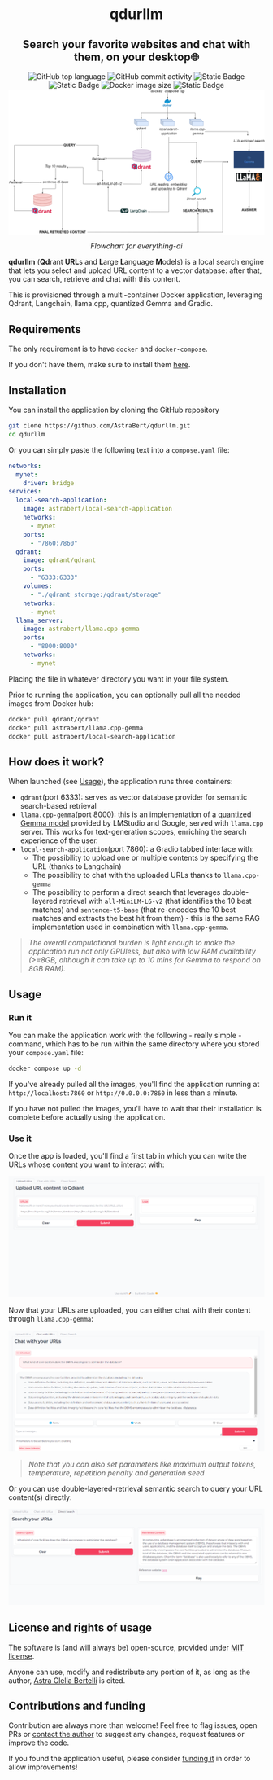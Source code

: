 <h1 align="center">qdurllm</h1>
<h2 align="center">Search your favorite websites and chat with them, on your desktop🌐</h2>


<div align="center">
    <img src="https://img.shields.io/github/languages/top/AstraBert/qdurllm" alt="GitHub top language">
   <img src="https://img.shields.io/github/commit-activity/t/AstraBert/qdurllm" alt="GitHub commit activity">
   <img src="https://img.shields.io/badge/qdurllm-stable_beta-green" alt="Static Badge">
   <img src="https://img.shields.io/badge/Release-v0.0.0b-purple" alt="Static Badge">
   <img src="https://img.shields.io/docker/image-size/astrabert/local-search-application
   " alt="Docker image size">
   <img src="https://img.shields.io/badge/Supported_platforms-Windows/macOS/Linux-brown" alt="Static Badge">
   <div>
        <img src="./imgs/qdurllm.png" alt="Flowchart" align="center">
        <p><i>Flowchart for everything-ai</i></p>
   </div>
</div>

**qdurllm** (**Qd**rant **URL**s and **L**arge **L**anguage **M**odels) is a local search engine that lets you select and upload URL content to a vector database: after that, you can search, retrieve and chat with this content.

This is provisioned through a multi-container Docker application, leveraging Qdrant, Langchain, llama.cpp, quantized Gemma and Gradio.

## Requirements

The only requirement is to have `docker` and `docker-compose`.

If you don't have them, make sure to install them [here](https://docs.docker.com/get-docker/).

## Installation

You can install the application by cloning the GitHub repository

```bash
git clone https://github.com/AstraBert/qdurllm.git
cd qdurllm
```

Or you can simply paste the following text into a `compose.yaml` file:

```yaml
networks:
  mynet:
    driver: bridge
services:
  local-search-application:
    image: astrabert/local-search-application
    networks:
      - mynet
    ports:
      - "7860:7860"
  qdrant:
    image: qdrant/qdrant
    ports:
      - "6333:6333"
    volumes:
      - "./qdrant_storage:/qdrant/storage"
    networks:
      - mynet
  llama_server:
    image: astrabert/llama.cpp-gemma
    ports:
      - "8000:8000"
    networks:
      - mynet
```

Placing the file in whatever directory you want in your file system.

Prior to running the application, you can optionally pull all the needed images from Docker hub:

```bash
docker pull qdrant/qdrant
docker pull astrabert/llama.cpp-gemma
docker pull astrabert/local-search-application
```

## How does it work?

When launched (see [Usage](#usage)), the application runs three containers:

- `qdrant`(port 6333): serves as vector database provider for semantic search-based retrieval
- `llama.cpp-gemma`(port 8000): this is an implementation of a [quantized Gemma model](https://huggingface.co/lmstudio-ai/gemma-2b-it-GGUF) provided by LMStudio and Google, served with `llama.cpp` server. This works for text-generation scopes, enriching the search experience of the user.
- `local-search-application`(port 7860): a Gradio tabbed interface with:
    + The possibility to upload one or multiple contents by specifying the URL (thanks to Langchain)
    + The possibility to chat with the uploaded URLs thanks to `llama.cpp-gemma`
    + The possibility to perform a direct search that leverages double-layered retrieval with `all-MiniLM-L6-v2` (that identifies the 10 best matches) and `sentence-t5-base` (that re-encodes the 10 best matches and extracts the best hit from them) - this is the same RAG implementation used in combination with `llama.cpp-gemma`.

> _The overall computational burden is light enough to make the application run not only GPUless, but also with low RAM availability (>=8GB, although it can take up to 10 mins for Gemma to respond on 8GB RAM)._ 

## Usage

### Run it

You can make the application work with the following - really simple - command, which has to be run within the same directory where you stored your `compose.yaml` file:

```bash
docker compose up -d
```

If you've already pulled all the images, you'll find the application running at `http://localhost:7860` or `http://0.0.0.0:7860` in less than a minute. 

If you have not pulled the images, you'll have to wait that their installation is complete before actually using the application.

### Use it

Once the app is loaded, you'll find a first tab in which you can write the URLs whose content you want to interact with:

![upload_URLs](./imgs/tutorial1.png)

Now that your URLs are uploaded, you can either chat with their content through `llama.cpp-gemma`:

![chat_with_URLs](./imgs/tutorial2.png)

> _Note that you can also set parameters like maximum output tokens, temperature, repetition penalty and generation seed_

Or you can use double-layered-retrieval semantic search to query your URL content(s) directly:

![direct_search](./imgs/tutorial3.png)

## License and rights of usage

The software is (and will always be) open-source, provided under [MIT license](./LICENSE).

Anyone can use, modify and redistribute any portion of it, as long as the author, [Astra Clelia Bertelli](https://astrabert.vercel.app) is cited.

## Contributions and funding

Contribution are always more than welcome! Feel free to flag issues, open PRs or [contact the author](mailto:astra.bertelli01@universitadipavia.it) to suggest any changes, request features or improve the code.

If you found the application useful, please consider [funding it](https://github.com/sponsors/AstraBert) in order to allow improvements!
